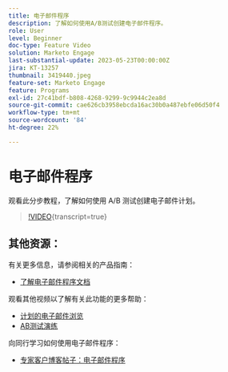 ```yaml
---
title: 电子邮件程序
description: 了解如何使用A/B测试创建电子邮件程序。
role: User
level: Beginner
doc-type: Feature Video
solution: Marketo Engage
last-substantial-update: 2023-05-23T00:00:00Z
jira: KT-13257
thumbnail: 3419440.jpeg
feature-set: Marketo Engage
feature: Programs
exl-id: 27c41bdf-b808-4268-9299-9c9944c2ea8d
source-git-commit: cae626cb3958ebcda16ac30b0a487ebfe06d50f4
workflow-type: tm+mt
source-wordcount: '84'
ht-degree: 22%

---
```


# 电子邮件程序

观看此分步教程，了解如何使用 A/B 测试创建电子邮件计划。

>[!VIDEO](https://video.tv.adobe.com/v/3419440/?learn=on){transcript=true}


## 其他资源：

有关更多信息，请参阅相关的产品指南：

* [了解电子邮件程序文档](https://experienceleague.adobe.com/docs/marketo/using/product-docs/email-marketing/email-programs/creating-an-email-program/understanding-email-programs.html?lang=zh-Hans)

观看其他视频以了解有关此功能的更多帮助：

* [计划的电子邮件浏览](https://experienceleague.adobe.com/docs/marketo-learn/tutorials/email-marketing/scheduled-email-watch.html?lang=zh-Hans)
* [AB测试演练](https://experienceleague.adobe.com/docs/marketo-learn/tutorials/email-marketing/ab-testing-watch.html?lang=zh-Hans)

向同行学习如何使用电子邮件程序：

* [专家客户博客帖子：电子邮件程序](https://nation.marketo.com/t5/product-blogs/marketo-success-series-email-programs/ba-p/304968)
